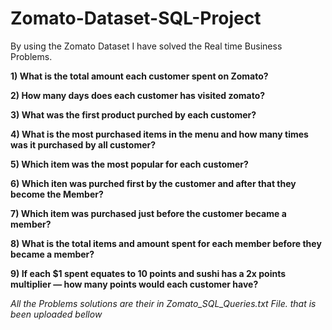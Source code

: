 # Zomato-Dataset-SQL-Project
By using the Zomato Dataset I have solved the Real time Business Problems.

**1) What is the total amount each customer spent on Zomato?**

**2) How many days does each customer has visited zomato?**

**3) What was the first product purched by each customer?**

**4) What is the most purchased items in the menu and how many times was it purchased by all customer?**

**5) Which item was the most popular for each customer?**

**6) Which iten was purched first by the customer and after that they become the Member?**

**7) Which item was purchased just before the customer became a member?**

**8) What is the total items and amount spent for each member before they became a member?**

**9) If each $1 spent equates to 10 points and sushi has a 2x points multiplier — how many points would each customer have?**

*All the Problems solutions are their in Zomato_SQL_Queries.txt File. that is been uploaded bellow*
